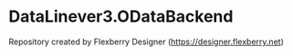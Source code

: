 # DataLinever3.ODataBackend
Repository created by Flexberry Designer (https://designer.flexberry.net)
